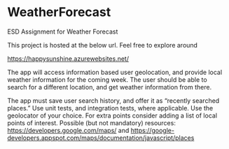 # WeatherForecast
ESD Assignment for Weather Forecast

This project is hosted at the below url. Feel free to explore around

https://happysunshine.azurewebsites.net/

The app will access information based user geolocation, and provide local weather information for the coming week. The user should be able to search for a different location, and get weather information from there. 

The app must save user search history, and offer it as “recently searched places.” 
Use unit tests, and integration tests, where applicable. 
Use the geolocator of your choice. 
For extra points consider adding a list of local points of interest.
Possible (but not mandatory) resources:
https://developers.google.com/maps/ and
https://google-developers.appspot.com/maps/documentation/javascript/places


